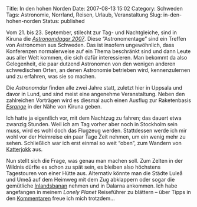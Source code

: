 Title: In den hohen Norden
Date: 2007-08-13 15:02
Category: Schweden
Tags: Astronomie, Norrland, Reisen, Urlaub, Veranstaltung
Slug: in-den-hohen-norden
Status: published

Vom 21. bis 23. September, stilecht zur Tag- und Nachtgleiche, sind in
Kiruna die [*Astronomdagar 2007*](http://www.rymd.org/). Diese
“Astronomentage” sind ein Treffen von Astronomen aus Schweden. Das ist
insofern ungewöhnlich, dass Konferenzen normalerweise auf ein Thema
beschränkt sind und dann Leute aus aller Welt kommen, die sich dafür
interessieren. Man bekommt da also Gelegenheit, die paar dutzend
Astronomen von den wenigen anderen schwedischen Orten, an denen
Astronomie betrieben wird, kennenzulernen und zu erfahren, was sie so
machen.

Die *Astronomdar* finden alle zwei Jahre statt, zuletzt hier in Uppsala
und davor in Lund, und sind meist eine angenehme Veranstaltung. Neben
den zahlreichen Vorträgen wird es diesmal auch einen Ausflug zur
Raketenbasis [*Esrange*](http://www.ssc.se/?id=5997) in der Nähe von
Kiruna geben.

Ich hatte ja eigentlich vor, mit dem Nachtzug zu fahren; das dauert etwa
zwanzig Stunden. Weil ich am Tag vorher aber noch in Stockholm sein
muss, wird es wohl doch das Flugzeug werden. Stattdessen werde ich mir
wohl vor der Heimreise ein paar Tage Zeit nehmen, um ein wenig mehr zu
sehen. Schließlich war ich erst einmal so weit “oben”, zum Wandern von
[Katterjokk](http://www.katterjokk.se/) aus.

Nun stellt sich die Frage, was genau man machen soll. Zum Zelten in der
Wildnis dürfte es schon zu spät sein, es bleiben also höchstens
Tagestouren von einer Hütte aus. Alternativ könnte man die Städte Luleå
und Umeå auf dem Heimweg mit dem Zug abklappern oder sogar die
gemütliche [Inlandsbanan](http://www.fiket.de/2007/06/12/inlandsbanan/)
nehmen und in Dalarna ankommen. Ich habe angefangen in meinem *Lonely
Planet* Reiseführer zu blättern – über Tipps in den
[Kommentaren](http://www.fiket.de/2007/08/13/in-den-hohen-norden/#comments)
freue ich mich trotzdem…

